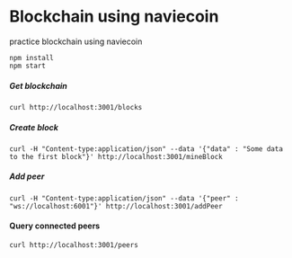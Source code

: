 # Blockchain using naviecoin
practice blockchain using naviecoin

```
npm install
npm start
```

##### Get blockchain
```
curl http://localhost:3001/blocks
```

##### Create block
```
curl -H "Content-type:application/json" --data '{"data" : "Some data to the first block"}' http://localhost:3001/mineBlock
``` 

##### Add peer
```
curl -H "Content-type:application/json" --data '{"peer" : "ws://localhost:6001"}' http://localhost:3001/addPeer
```
#### Query connected peers
```
curl http://localhost:3001/peers
```
